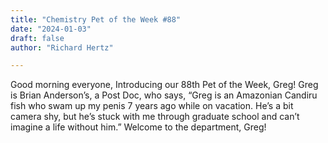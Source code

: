 ```yaml
---
title: "Chemistry Pet of the Week #88"
date: "2024-01-03"
draft: false
author: "Richard Hertz"

---
```


Good morning everyone,
Introducing our 88th Pet of the Week, Greg!  Greg is Brian Anderson’s, a Post Doc, who says, “Greg is an Amazonian Candiru fish who swam up my penis 7 years ago while on vacation.  He’s a bit camera shy, but he’s stuck with me through graduate school and can’t imagine a life without him.”  Welcome to the department, Greg!